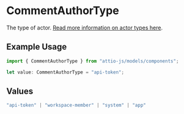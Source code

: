 # CommentAuthorType

The type of actor. [Read more information on actor types here](/docs/actors).

## Example Usage

```typescript
import { CommentAuthorType } from "attio-js/models/components";

let value: CommentAuthorType = "api-token";
```

## Values

```typescript
"api-token" | "workspace-member" | "system" | "app"
```